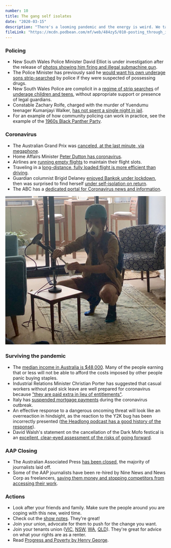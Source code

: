 ```yaml
---
number: 10
title: The gang self isolates
date: "2020-03-15"
description: "There's a looming pandemic and the energy is weird. We talk about police violence, the closure of the AAP, and how to survive coronavirus."
fileLink: "https://mcdn.podbean.com/mf/web/484zy5/010-posting_through_it_01.mp3"
---
```


### Policing

- New South Wales Police Minister David Elliot is under investigation after the release of [photos showing him firing and illegal submachine gun](https://www.abc.net.au/news/2020-03-09/nsw-police-minister-david-elliott-fires-submachine-gun-at-range/12040288).
- The Police Minister has previously said he [would want his own underage sons strip-searched](https://www.smh.com.au/national/nsw/minister-would-want-sons-strip-searched-if-at-risk-of-doing-something-wrong-20191106-p537ww.html) by police if they were suspected of possessing drugs.
- New South Wales Police are complicit in a [regime of strip searches](https://www.theguardian.com/australia-news/2020/feb/06/strip-search-inquiry-cut-short-after-nsw-government-sacks-commissioner) of [underage children and teens](https://www.theguardian.com/australia-news/2019/oct/21/police-strip-searched-16-year-old-girl-at-splendour-music-festival-inquiry-hears), without appropriate support or presence of legal guardians.
- Constable Zachary Rolfe, charged with the murder of Yuendumu teenager Kumanjayi Walker, [has not spent a single night in jail](https://www.abc.net.au/news/2020-03-08/yuendumu-residents-question-grant-of-bail-to-zachary-rolfe/12035990).
- For an example of how community policing can work in practice, see the example of the [1960s Black Panther Party](https://www.wglt.org/post/director-chronicles-black-panthers-rise-new-tactics-were-needed).

### Coronavirus

- The Australian Grand Prix was [canceled, at the last minute, via megaphone](https://www.abc.net.au/news/2020-03-13/australian-formula-1-grand-prix-cancelled-over-coronavirus/12052142).
- Home Affairs Minister [Peter Dutton has coronavirus](https://7news.com.au/lifestyle/health-wellbeing/dutton-was-not-infectious-in-washington-c-744948).
- Airlines are [running empty flights](https://www.businessinsider.fr/us/coronavirus-airlines-run-empty-ghost-flights-planes-passengers-outbreak-covid-2020-3) to maintain their flight slots.
- Traveling in a [long-distance, fully loaded flight is more efficient than driving](https://www.thoughtco.com/flying-driving-which-better-for-environment-1203936).
- Guardian columnist Brigid Delaney [enjoyed Bankok under lockdown](https://www.theguardian.com/commentisfree/2020/mar/06/travelling-through-asia-during-the-coronavirus-its-like-i-have-the-whole-place-to-myself), then was surprised to find herself [under self-isolation on return](https://www.theguardian.com/commentisfree/2020/mar/13/i-dont-have-it-my-week-of-not-being-sick-with-coronavirus).
- The ABC has a [dedicated portal for Coronavirus news and information](https://www.abc.net.au/news/story-streams/coronavirus/).

![Podcasting in the time of coronavirus](./lang-isolation.jpeg)

### Surviving the pandemic

- The [median income in Australia is $48,000](https://www.abc.net.au/news/2019-12-30/are-you-one-of-the-average-australians-politicians-refer-to/11831700). Many of the people earning that or less will not be able to afford the costs imposed by other people panic buying staples.
- Industrial Relations Minister Christian Porter has suggested that casual workers without paid sick leave are well prepared for coronavirus because ["they are paid extra in lieu of entitlements"](https://twitter.com/ErykBagshaw/status/1237245658274258945).
- Italy has [suspended mortgage payments](https://www.bbc.com/news/business-51814481) during the coronavirus outbreak.
- An effective response to a dangerous oncoming threat will look like an overreaction in hindsight, as the reaction to the Y2K bug has been incorrectly presented ([the Headlong podcast has a good history of the response](https://www.podbean.com/podcast-detail/9bhdf-4c11f/Headlong-Surviving-Y2K-Podcast)).
- David Walsh's statement on the cancellation of the Dark Mofo festical is an [excellent, clear-eyed assessment of the risks of going forward](https://darkmofo.net.au/statement).

### AAP Closing

- The Australian Associated Press [has been closed](https://www.wsws.org/en/articles/2020/03/09/aapr-m09.html), the majority of journalists laid off.
- Some of the AAP journalists have been re-hired by Nine News and News Corp as freelancers, [saving them money and stopping competitors from accessing their work](https://www.thesaturdaypaper.com.au/news/media/2020/03/14/aap-closure-leaves-industry-reeling/15841044009525).

### Actions

- Look after your friends and family. Make sure the people around you are coping with this new, weird time.
- Check out the [show notes](/010-posting-through-it). They're great!
- Join your union, advocate for them to push for the change you want.
- Join your tenants union ([VIC](https://www.tenantsvic.org.au/), [NSW](https://www.tenants.org.au/tu), [WA](https://www.tenancywa.org.au/), [QLD](https://tenantsqld.org.au/)). They're great for advice on what your rights are as a renter.
- Read [Progress and Poverty by Henry George](https://en.wikipedia.org/wiki/Progress_and_Poverty).
